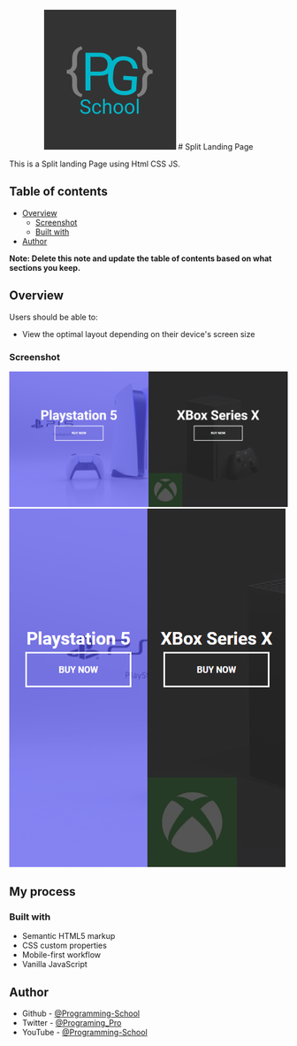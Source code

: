 <p align="center">
       <img src="./Logo.png" />
       # Split Landing Page
</p>
This is a Split landing Page using Html CSS JS.

## Table of contents

- [Overview](#overview)
  - [Screenshot](#screenshot)
  - [Built with](#built-with)
- [Author](#author)

**Note: Delete this note and update the table of contents based on what sections you keep.**

## Overview

Users should be able to:

- View the optimal layout depending on their device's screen size

### Screenshot

![](./Screenshot-Web.png)
![](./Screenshot-Mobile.png)

## My process

### Built with

- Semantic HTML5 markup
- CSS custom properties
- Mobile-first workflow
- Vanilla JavaScript

## Author

- Github - [@Programming-School](https://www.github.com/Programing-School)
- Twitter - [@Programing_Pro](https://www.twitter.com/Programing_Pro)
- YouTube - [@Programming-School](https://www.youtube.com/channel/UC1YTVmV31RZV2oie1kKpJkw)
